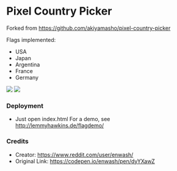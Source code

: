 # Pixel Country Picker
Forked from https://github.com/akiyamasho/pixel-country-picker

Flags implemented:
- USA
- Japan
- Argentina
- France
- Germany

![](demo_murica.gif)
![](demo_日本.gif)

### Deployment

- Just open index.html
For a demo, see http://lemmyhawkins.de/flagdemo/

### Credits

- Creator: https://www.reddit.com/user/enwash/
- Original Link: https://codepen.io/enwash/pen/dyYXawZ

